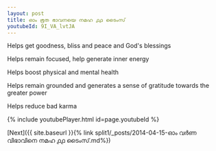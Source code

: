 ```yaml
---
layout: post
title: ഓം ഭൂത ഭാവനയെ നമഹ ൧൧ ടൈംസ്
youtubeId: 9I_VA_lvtJA
---
```

 
 
Helps get goodness, bliss and peace and God's blessings
 
Helps remain focused, help generate inner energy 
 
Helps boost physical and mental health 
 
Helps remain grounded and generates a sense of gratitude towards the greater power 
 
Helps reduce bad karma
 
 
 
 


{% include youtubePlayer.html id=page.youtubeId %}
 
[Next]({{ site.baseurl }}{% link  split1/_posts/2014-04-15-ഓം വർണ വിഭാവിനെ നമഹ ൧൧ ടൈംസ്.md%})
 
